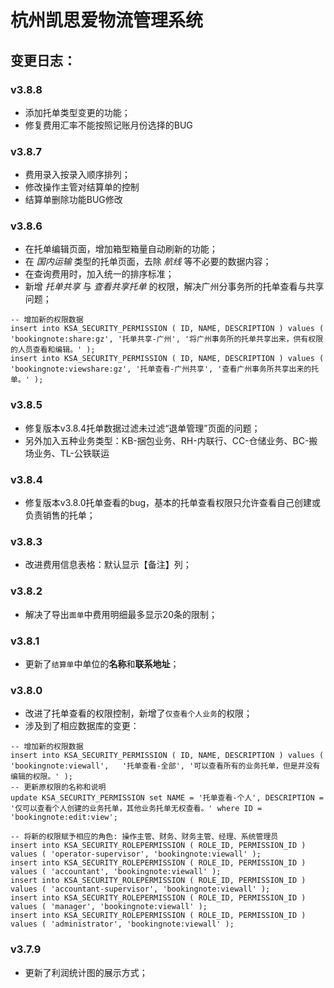 # 杭州凯思爱物流管理系统


## 变更日志：

### v3.8.8
- 添加托单类型变更的功能；
- 修复费用汇率不能按照记账月份选择的BUG

### v3.8.7
- 费用录入按录入顺序排列；
- 修改操作主管对结算单的控制
- 结算单删除功能BUG修改

### v3.8.6
- 在托单编辑页面，增加箱型箱量自动刷新的功能；
- 在 *国内运输* 类型的托单页面，去除 *航线* 等不必要的数据内容；
- 在查询费用时，加入统一的排序标准；
- 新增 *托单共享* 与 *查看共享托单* 的权限，解决广州分事务所的托单查看与共享问题；

```
-- 增加新的权限数据
insert into KSA_SECURITY_PERMISSION ( ID, NAME, DESCRIPTION ) values ( 'bookingnote:share:gz', '托单共享-广州', '将广州事务所的托单共享出来，供有权限的人员查看和编辑。' );
insert into KSA_SECURITY_PERMISSION ( ID, NAME, DESCRIPTION ) values ( 'bookingnote:viewshare:gz', '托单查看-广州共享', '查看广州事务所共享出来的托单。' );

```

### v3.8.5
- 修复版本v3.8.4托单数据过滤未过滤“退单管理”页面的问题；
- 另外加入五种业务类型：KB-捆包业务、RH-内联行、CC-仓储业务、BC-搬场业务、TL-公铁联运

### v3.8.4
- 修复版本v3.8.0托单查看的bug，基本的托单查看权限只允许查看自己创建或负责销售的托单；

### v3.8.3
- 改进费用信息表格：默认显示【备注】列；
 
### v3.8.2
- 解决了导出`面单`中费用明细最多显示20条的限制；

### v3.8.1
- 更新了`结算单`中单位的**名称**和**联系地址**；

### v3.8.0
- 改进了托单查看的权限控制，新增了`仅查看个人业务`的权限；
- 涉及到了相应数据库的变更：
 
```
-- 增加新的权限数据
insert into KSA_SECURITY_PERMISSION ( ID, NAME, DESCRIPTION ) values ( 'bookingnote:viewall', 	'托单查看-全部', '可以查看所有的业务托单，但是并没有编辑的权限。' );
-- 更新原权限的名称和说明
update KSA_SECURITY_PERMISSION set NAME	= '托单查看-个人', DESCRIPTION = '仅可以查看个人创建的业务托单，其他业务托单无权查看。' where ID = 'bookingnote:edit:view';

-- 将新的权限赋予相应的角色: 操作主管、财务、财务主管、经理、系统管理员
insert into KSA_SECURITY_ROLEPERMISSION ( ROLE_ID, PERMISSION_ID ) values ( 'operator-supervisor', 'bookingnote:viewall' );
insert into KSA_SECURITY_ROLEPERMISSION ( ROLE_ID, PERMISSION_ID ) values ( 'accountant', 'bookingnote:viewall' );
insert into KSA_SECURITY_ROLEPERMISSION ( ROLE_ID, PERMISSION_ID ) values ( 'accountant-supervisor', 'bookingnote:viewall' );
insert into KSA_SECURITY_ROLEPERMISSION ( ROLE_ID, PERMISSION_ID ) values ( 'manager', 'bookingnote:viewall' );
insert into KSA_SECURITY_ROLEPERMISSION ( ROLE_ID, PERMISSION_ID ) values ( 'administrator', 'bookingnote:viewall' );
```

### v3.7.9
- 更新了利润统计图的展示方式；